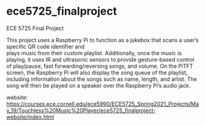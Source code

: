 # ece5725_finalproject
ECE 5725 Final Project

This project uses a Raspberry Pi to function as a jukebox that scans a user’s specific QR code identifier and  
plays music from their custom playlist. Additionally, once the music is playing, it uses IR and ultrasonic sensors to provide
gesture-based control of play/pause, fast forwarding/reversing songs, and volume. On the PiTFT screen, the Raspberry Pi 
will also display the song queue of the playlist, including information about the songs such as name, length, and artist.
The song will then be played on a speaker over the Raspberry Pi’s audio jack. 

website: 
https://courses.ece.cornell.edu/ece5990/ECE5725_Spring2021_Projects/May_19/Touchless%20Music%20Player/ece5725_finalproject-website/index.html

